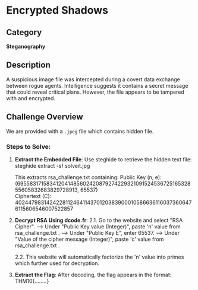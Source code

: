 # Encrypted Shadows

## Category
**Steganography**

## Description
A suspicious image file was intercepted during a covert data exchange between rogue agents. Intelligence suggests it contains a secret message that could reveal critical plans. However, the file appears to be tampered with and encrypted.
## Challenge Overview
We are provided with a `.jpeg` file which contains hidden file.

### Steps to Solve:

1. **Extract the Embedded File**:
   Use steghide to retrieve the hidden text file:
   steghide extract -sf solveit.jpg

   This extracts rsa_challenge.txt containing:
   Public Key (n, e):  
   (69558317158341204148560242087927422932109152453672516532855605832683829728913, 65537)  
   Ciphertext (C): 40244798314242281124641143701203839000105866361160373606476115606546007522857  

2. **Decrypt RSA Using dcode.fr**:
   2.1. Go to the website and select "RSA Cipher".
   -->  Under "Public Key value (Integer)", paste 'n' value from rsa_challenge.txt .
   -->  Under "Public Key E", enter 65537.
   -->  Under "Value of the cipher message (Integer)", paste 'c' value from rsa_challenge.txt .

   2.2. This website will automatically factorize the 'n' value into primes which further used for decryption.

3. **Extract the Flag**:
   After decoding, the flag appears in the format: THM10{........}